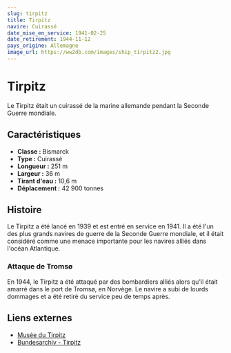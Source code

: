 ```yaml
---
slug: tirpitz
title: Tirpitz
navire: Cuirassé
date_mise_en_service: 1941-02-25
date_retirement: 1944-11-12
pays_origine: Allemagne
image_url: https://ww2db.com/images/ship_tirpitz2.jpg
---
```


# Tirpitz

Le Tirpitz était un cuirassé de la marine allemande pendant la Seconde Guerre mondiale.

## Caractéristiques

- **Classe :** Bismarck
- **Type :** Cuirassé
- **Longueur :** 251 m
- **Largeur :** 36 m
- **Tirant d'eau :** 10,6 m
- **Déplacement :** 42 900 tonnes

## Histoire

Le Tirpitz a été lancé en 1939 et est entré en service en 1941. Il a été l'un des plus grands navires de guerre de la Seconde Guerre mondiale, et il était considéré comme une menace importante pour les navires alliés dans l'océan Atlantique.

### Attaque de Tromsø

En 1944, le Tirpitz a été attaqué par des bombardiers alliés alors qu'il était amarré dans le port de Tromsø, en Norvège. Le navire a subi de lourds dommages et a été retiré du service peu de temps après.

## Liens externes

- [Musée du Tirpitz](https://tirpitz.dk/en/)
- [Bundesarchiv - Tirpitz](https://www.bundesarchiv.de/EN/Content/Artikel/Artikel-ausserhalb-der-Navigationseinheiten/Schlachtschiff-Tirpitz/schlachtschiff-tirpitz.html)
